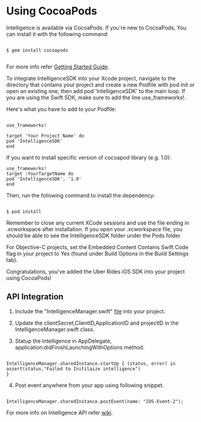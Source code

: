 # Using CocoaPods

Intelligence is available via CocoaPods. If you're new to CocoaPods, You can install it with the following command:

```

$ gem install cocoapods


```

For more info refer [Getting Started Guide](https://guides.cocoapods.org/using/using-cocoapods.html).

To integrate IntelligenceSDK into your Xcode project, navigate to the directory that contains your project and create a new Podfile with pod init or open an existing one, then add pod 'IntelligenceSDK' to the main loop. If you are using the Swift SDK, make sure to add the line use_frameworks!.

Here's what you have to add to your Podfile:

```

use_frameworks!

target 'Your Project Name' do
pod 'IntelligenceSDK'
end

```

If you want to install specific version of cocoapod library (e.g. 1.0):

```
use_frameworks!
target :YourTargetName do
pod 'IntelligenceSDK', '1.0'
end

```

Then, run the following command to install the dependency:

```

$ pod install

```

Remember to close any current XCode sessions and use the file ending in .xcworkspace after installation. If you open your .xcworkspace file, you should be able to see the IntelligenceSDK folder under the Pods folder.


For Objective-C projects, set the Embedded Content Contains Swift Code flag in your project to Yes (found under Build Options in the Build Settings tab).




Congratulations, you've added the Uber Rides iOS SDK into your project using CocoaPods! 

## API Integration

1. Include the "IntelligenceManager.swift" [file](/Code-Snippet/Swift/IntelligenceManager.swift) into your project.

2. Update the clientSecret,ClientID,ApplicationID and projectID in the IntelligenceManager.swift class.

3. Statup the Intelligence in AppDelegate, application:didFinishLaunchingWithOptions method.  

```

IntelligenceManager.sharedInstance.startUp { (status, error) in
assert(status,"Failed to Initilaize intelligence")
}

```

4. Post event anywhere from your app using following snippet.

```

IntelligenceManager.sharedInstance.postEvent(name: "IOS-Event-2");

```

For more info on Intelligence API refer [wiki](https://git-apac.internal.tigerspike.com/phoenix/Phoenix-Intelligence-iOS-SDK).

